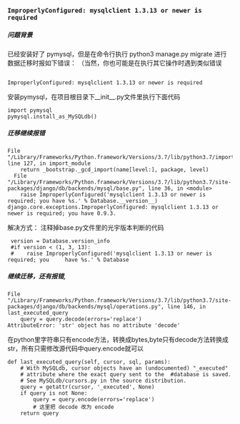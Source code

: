 <!--
 * @Description: In User Settings Edit
 * @Author: your name
 * @Date: 2019-09-14 15:51:04
 * @LastEditTime: 2019-09-14 16:01:40
 * @LastEditors: Please set LastEditors
 -->
### `ImproperlyConfigured: mysqlclient 1.3.13 or newer is required`

##### 问题背景
已经安装好了 pymysql，但是在命令行执行 python3 manage.py migrate 进行数据迁移时报如下错误：
（当然，你也可能是在执行其它操作时遇到类似错误
```

ImproperlyConfigured: mysqlclient 1.3.13 or newer is required
```
安装pymysql，在项目根目录下__init__.py文件里执行下面代码
```
import pymysql
pymysql.install_as_MySQLdb()
```

##### 迁移继续报错
```
File "/Library/Frameworks/Python.framework/Versions/3.7/lib/python3.7/importlib/__init__.py", line 127, in import_module
    return _bootstrap._gcd_import(name[level:], package, level)
  File "/Library/Frameworks/Python.framework/Versions/3.7/lib/python3.7/site-packages/django/db/backends/mysql/base.py", line 36, in <module>
    raise ImproperlyConfigured('mysqlclient 1.3.13 or newer is required; you have %s.' % Database.__version__)
django.core.exceptions.ImproperlyConfigured: mysqlclient 1.3.13 or newer is required; you have 0.9.3.
```

解决方式：
注释掉base.py文件里的光宇版本判断的代码

```
 version = Database.version_info
 #if version < (1, 3, 13):
 #    raise ImproperlyConfigured('mysqlclient 1.3.13 or newer is required; you     have %s.' % Database
```

##### 继续迁移，还有报错,
```
File "/Library/Frameworks/Python.framework/Versions/3.7/lib/python3.7/site-packages/django/db/backends/mysql/operations.py", line 146, in last_executed_query
    query = query.decode(errors='replace')
AttributeError: 'str' object has no attribute 'decode'
```
在python里字符串只有encode方法，转换成bytes,byte只有decode方法转换成str，所有只需修改源代码中query.encode就可以
```
def last_executed_query(self, cursor, sql, params):
    # With MySQLdb, cursor objects have an (undocumented) "_executed"
    # attribute where the exact query sent to the  #database is saved.
    # See MySQLdb/cursors.py in the source distribution.
    query = getattr(cursor, '_executed', None)
    if query is not None:
        query = query.encode(errors='replace')	
        # 这里把 decode 改为 encode
    return query

```